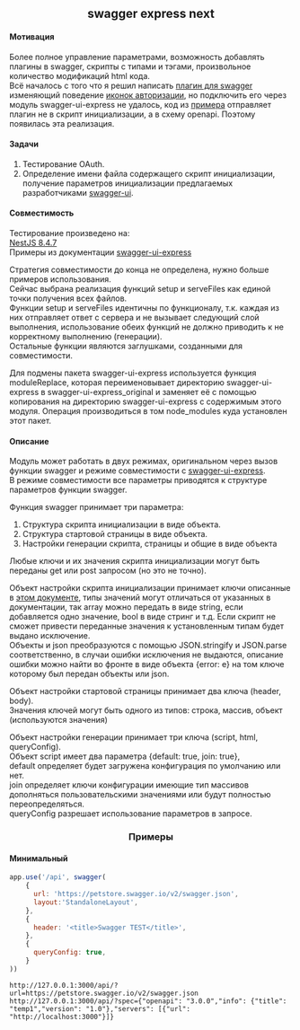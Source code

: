 <div align="center"><h2>swagger express next</h2></div>

#### Мотивация
Более полное управление параметрами, возможность добавлять плагины в swagger, скрипты с типами и тэгами, произвольное количество модификаций html кода. \
Всё началось с того что я решил написать [плагин для swagger]() изменяющий поведение [иконок авторизации]((https://github.com/swagger-api/swagger-ui/issues/4402)), 
но подключить его через модуль swagger-ui-express не удалось, код из [примера](https://github.com/scottie1984/swagger-ui-express#custom-swagger-options) 
отправляет плагин не в скрипт инициализации, а в схему openapi. Поэтому появилась эта реализация.

#### Задачи
1. Тестирование OAuth.
2. Определение имени файла содержащего скрипт инициализации, получение параметров инициализации предлагаемых разработчиками [swagger-ui](https://github.com/swagger-api/swagger-ui).

#### Совместимость
Тестирование произведено на: \
[NestJS 8.4.7](https://nestjs.com/) \
Примеры из документации [swagger-ui-express](https://github.com/scottie1984/swagger-ui-express)

Стратегия совместимости до конца не определена, нужно больше примеров использования. \
Сейчас выбрана реализация функций setup и serveFiles как единой точки получения всех файлов. \
Функции setup и serveFiles идентичны по функционалу, т.к. каждая из них отправляет ответ с сервера и не вызывает следующий слой выполнения, использование обеих функций не должно приводить к не корректному выполнению (генерации). \
Остальные функции являются заглушками, созданными для совместимости.

Для подмены пакета swagger-ui-express используется функция moduleReplace,
которая переименовывает директорию swagger-ui-express в swagger-ui-express_original
и заменяет её с помощью копирования на директорию swagger-ui-express с содержимым
этого модуля. Операция производиться в том node_modules куда установлен этот пакет.

#### Описание
Модуль может работать в двух режимах, оригинальном через вызов функции swagger и режиме совместимости с [swagger-ui-express](https://github.com/scottie1984/swagger-ui-express). \
В режиме совместимости все параметры приводятся к структуре параметров функции swagger.

Функция swagger принимает три параметра:
1. Структура скрипта инициализации в виде объекта.
2. Структура стартовой страницы в виде объекта.
3. Настройки генерации скрипта, страницы и общие в виде объекта

Любые ключи и их значения скрипта инициализации могут быть переданы get или post запросом (но это не точно).

Объект настройки скрипта инициализации принимает ключи описанные в [этом документе](https://github.com/swagger-api/swagger-ui/blob/master/docs/usage/configuration.md), 
типы значений могут отличаться от указанных в документации, так array можно передать в виде string, если добавляется одно значение, bool в виде стринг и т.д.
Если скрипт не сможет привести переданные значения к установленным типам будет выдано исключение. \
Объекты и json преобразуются с помощью JSON.stringify и JSON.parse соответственно, 
в случаи ошибки исключения не выдаются, описание ошибки можно найти во фронте в виде объекта {error: e}
на том ключе которому был передан объекты или json.

Объект настройки стартовой страницы принимает два ключа (header, body). \
Значения ключей могут быть одного из типов: строка, массив, объект (используются значения)

Объект настройки генерации принимает три ключа (script, html, queryConfig). \
Объект script имеет два параметра {default: true, join: true}, \
default определяет будет загружена конфигурация по умолчанию или нет. \
join определяет ключи конфигурации имеющие тип массивов дополняться пользовательскими
значениями или будут полностью переопределяться. \
queryConfig разрешает использование параметров в запросе.

<div align="center"><h3>Примеры</h3></div>

#### Минимальный

```js
app.use('/api', swagger(
    {
      url: 'https://petstore.swagger.io/v2/swagger.json',
      layout:'StandaloneLayout',
    },
    {
      header: '<title>Swagger TEST</title>',
    },
    {
      queryConfig: true,
    }
))
```


```text
http://127.0.0.1:3000/api/?url=https://petstore.swagger.io/v2/swagger.json
http://127.0.0.1:3000/api/?spec={"openapi": "3.0.0","info": {"title": "temp1","version": "1.0"},"servers": [{"url": "http://localhost:3000"}]}
```


